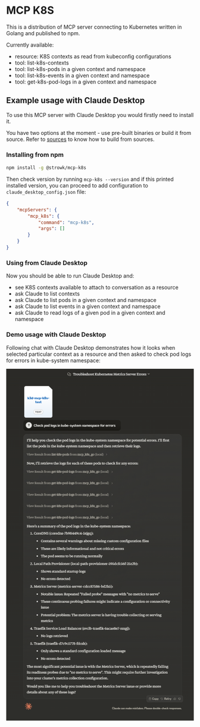 # MCP K8S

This is a distribution of MCP server connecting to Kubernetes written in Golang and published to npm.

Currently available:
- resource: K8S contexts as read from kubeconfig configurations
- tool: list-k8s-contexts
- tool: list-k8s-pods in a given context and namespace
- tool: list-k8s-events in a given context and namespace
- tool: get-k8s-pod-logs in a given context and namespace

## Example usage with Claude Desktop

To use this MCP server with Claude Desktop you would firstly need to install it.

You have two options at the moment - use pre-built binaries or build it from source. Refer to [sources](https://github.com/strowk/mcp-k8s-go/) to know how to build from sources.

### Installing from npm

```bash
npm install -g @strowk/mcp-k8s
```

Then check version by running `mcp-k8s --version` and if this printed installed version, you can proceed to add configuration to `claude_desktop_config.json` file:

```json
{
    "mcpServers": {
        "mcp_k8s": {
            "command": "mcp-k8s",
            "args": []
        }
    }
}
```

### Using from Claude Desktop

Now you should be able to run Claude Desktop and:
- see K8S contexts available to attach to conversation as a resource
- ask Claude to list contexts
- ask Claude to list pods in a given context and namespace
- ask Claude to list events in a given context and namespace
- ask Claude to read logs of a given pod in a given context and namespace

### Demo usage with Claude Desktop

Following chat with Claude Desktop demonstrates how it looks when selected particular context as a resource and then asked to check pod logs for errors in kube-system namespace:

![Claude Desktop](docs/images/claude-desktop-logs.png)


